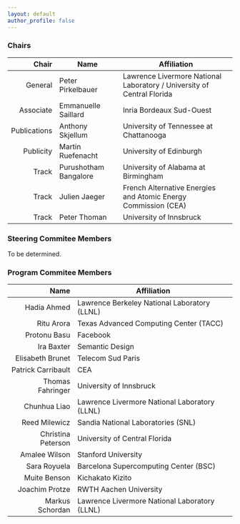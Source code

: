 ```yaml
---
layout: default
author_profile: false
---
```


### Chairs

| Chair         | Name                  | Affiliation                                                            |
| ------------: | --------------------- | ---------------------------------------------------------------------- |
| General       | Peter Pirkelbauer     | Lawrence Livermore National Laboratory / University of Central Florida |
| Associate     | Emmanuelle Saillard   | Inria Bordeaux Sud-Ouest                                               |
| Publications  | Anthony Skjellum      | University of Tennessee at Chattanooga                                 |
| Publicity     | Martin Ruefenacht     | University of Edinburgh                                                |
| Track         | Purushotham Bangalore | University of Alabama at Birmingham                                    |
| Track         | Julien Jaeger         | French Alternative Energies and Atomic Energy Commission (CEA)         |
| Track         | Peter Thoman          |  University of Innsbruck                                               |

### Steering Commitee Members
To be determined.

### Program Commitee Members

| Name                | Affiliation                                     |
| ------------------: | ----------------------------------------------- |
| Hadia Ahmed         |  Lawrence Berkeley National Laboratory (LLNL)   |
| Ritu Arora          |  Texas Advanced Computing Center (TACC)         |
| Protonu Basu        |  Facebook                                       |
| Ira Baxter          |  Semantic Design                                |
| Elisabeth Brunet    |  Telecom Sud Paris                              |
| Patrick Carribault  |  CEA                                            |
| Thomas Fahringer    |  University of Innsbruck                        |
| Chunhua Liao        |  Lawrence Livermore National Laboratory (LLNL)  |
| Reed Milewicz       |  Sandia National Laboratories (SNL)             |
| Christina Peterson  |  University of Central Florida                  |
| Amalee Wilson       |  Stanford University                            |
| Sara Royuela        |  Barcelona Supercomputing Center (BSC)          |
| Muite Benson        |  Kichakato Kizito                               |
| Joachim Protze      |  RWTH Aachen University                         |
| Markus Schordan     |  Lawrence Livermore National Laboratory (LLNL)  |
